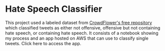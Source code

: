 # Hate Speech Classifier

This project used a labeled dataset from [CrowdFlower's free repository](http://www.crowdflower.com/data-for-everyone/) which classified tweets as either not offensive, offensive but not containing hate speech, or containing hate speech. It consists of a notebook showing my process and an app hosted on AWS that can use to classify single tweets. Click here to access the app.
